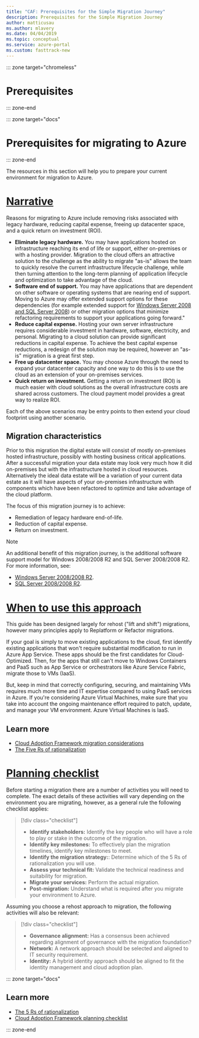 ```yaml
---
title: "CAF: Prerequisites for the Simple Migration Journey"
description: Prerequisites for the Simple Migration Journey
author: matticusau
ms.author: mlavery
ms.date: 04/04/2019
ms.topic: conceptual
ms.service: azure-portal
ms.custom: fasttrack-new
---
```


::: zone target="chromeless"

# Prerequisites

::: zone-end

::: zone target="docs"

# Prerequisites for migrating to Azure

::: zone-end

The resources in this section will help you to prepare your current environment for migration to Azure.

# [Narrative](#tab/Narrative)

Reasons for migrating to Azure include removing risks associated with legacy hardware, reducing capital expense, freeing up datacenter space, and a quick return on investment (ROI).

- **Eliminate legacy hardware.** You may have applications hosted on infrastructure reaching its end of life or support, either on-premises or with a hosting provider. Migration to the cloud offers an attractive solution to the challenge as the ability to migrate "as-is" allows the team to quickly resolve the current infrastructure lifecycle challenge, while then turning attention to the long-term planning of application lifecycle and optimization to take advantage of the cloud.
- **Software end of support.** You may have applications that are dependent on other software or operating systems that are nearing end of support. Moving to Azure may offer extended support options for these dependencies (for example extended support for [Windows Server 2008 and SQL Server 2008](https://azure.microsoft.com/en-us/blog/announcing-new-options-for-sql-server-2008-and-windows-server-2008-end-of-support/)) or other migration options that minimize refactoring requirements to support your applications going forward."
- **Reduce capital expense.** Hosting your own server infrastructure requires considerable investment in hardware, software, electricity, and personal. Migrating to a cloud solution can provide significant reductions in capital expense. To achieve the best capital expense reductions, a redesign of the solution may be required, however an "as-is" migration is a great first step.
- **Free up datacenter space.** You may choose Azure through the need to expand your datacenter capacity and one way to do this is to use the cloud as an extension of your on-premises services.
- **Quick return on investment.** Getting a return on investment (ROI) is much easier with cloud solutions as the overall infrastructure costs are shared across customers. The cloud payment model provides a great way to realize ROI.

Each of the above scenarios may be entry points to then extend your cloud footprint using another scenario.

## Migration characteristics

Prior to this migration the digital estate will consist of mostly on-premises hosted infrastructure, possibly with hosting business critical applications. After a successful migration your data estate may look very much how it did on-premises but with the infrastructure hosted in cloud resources. Alternatively the ideal data estate will be a variation of your current data estate as it will have aspects of your on-premises infrastructure with components which have been refactored to optimize and take advantage of the cloud platform.

The focus of this migration journey is to achieve:

- Remediation of legacy hardware end-of-life.
- Reduction of capital expense.
- Return on investment.

> [!NOTE]
> An additional benefit of this migration journey, is the additional software support model for Windows 2008/2008 R2 and SQL Server 2008/2008 R2. For more information, see:
>
> - [Windows Server 2008/2008 R2](/cloud-platform/windows-server-2008).
> - [SQL Server 2008/2008 R2](/sql-server/sql-server-2008).

# [When to use this approach](#tab/Approach)

This guide has been designed largely for rehost ("lift and shift") migrations, however many principles apply to Replatform or Refactor migrations.

If your goal is simply to move existing applications to the cloud, first identify existing applications that won't require substantial modification to run in Azure App Service. These apps should be the first candidates for Cloud-Optimized. Then, for the apps that still can't move to Windows Containers and PaaS such as App Service or orchestrators like Azure Service Fabric, migrate those to VMs (IaaS).

But, keep in mind that correctly configuring, securing, and maintaining VMs requires much more time and IT expertise compared to using PaaS services in Azure. If you're considering Azure Virtual Machines, make sure that you take into account the ongoing maintenance effort required to patch, update, and manage your VM environment. Azure Virtual Machines is IaaS.

## Learn more

- [Cloud Adoption Framework migration considerations](../migration-considerations/prerequisites/index.md)
- [The Five Rs of rationalization](../../digital-estate/5-rs-of-rationalization.md)

# [Planning checklist](#tab/Checklist)

Before starting a migration there are a number of activities you will need to complete. The exact details of these activities will vary depending on the environment you are migrating, however, as a general rule the following checklist applies:

> [!div class="checklist"]
>
> - **Identify stakeholders:** Identify the key people who will have a role to play or stake in the outcome of the migration.
> - **Identify key milestones:** To effectively plan the migration timelines, identify key milestones to meet.
> - **Identify the migration strategy:**: Determine which of the 5 Rs of rationalization you will use.
> - **Assess your technical fit:** Validate the technical readiness and suitability for migration.
> - **Migrate your services:** Perform the actual migration.
> - **Post-migration:** Understand what is required after you migrate your environment to Azure.

Assuming you choose a rehost approach to migration, the following activities will also be relevant:

> [!div class="checklist"]
>
> - **Governance alignment:** Has a consensus been achieved regarding alignment of governance with the migration foundation?
> - **Network:** A network approach should be selected and aligned to IT security requirement.
> - **Identity:** A hybrid identity approach should be aligned to fit the identity management and cloud adoption plan.

::: zone target="docs"

<!-- markdownlint-disable MD024 -->

## Learn more

- [The 5 Rs of rationalization](../../digital-estate/5-rs-of-rationalization.md)
- [Cloud Adoption Framework planning checklist](../migration-considerations/prerequisites/planning-checklist.md)

::: zone-end
